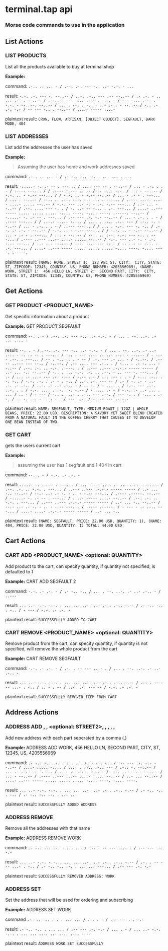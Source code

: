 # terminal.tap api
### Morse code commands to use in the application

## List Actions

### LIST PRODUCTS
List all the products available to buy at terminal.shop

**Example:**

command: ```.-.. .. ... - / .--. .-. --- -.. ..- -.-. - ...```

result: ```-.-. .-. --- -. --..-- / ..-. .-.. --- .-- --..-- / .- .-. - .. ... .- -. --..-- / .--..-- --- -... .--- . -.-. - / --- -... .--- . -.-. - --..--. --..-- / ... . --. ..-. .- ..- .-.. - --..-- / -.. .- .-. -.- / -- --- -.. . --..-- / ....- ----- ....-```

plaintext result: ``` CRON, FLOW, ARTISAN, [OBJECT OBJECT], SEGFAULT, DARK MODE, 404 ```  

### LIST ADDRESSES
List add the addresses the user has saved

**Example:**
> Assuming the user has home and work addresses saved

command: ```.-.. .. ... - / .- -.. -.. .-. . ... ... . ...```

result: ```-.....- -. .- -- . ---... / .... --- -- . --..-- / ... - .-. . . - / .---- ---... / / .---- ..--- ...-- / .- -... -.-. / ... - --..-- / -.-. .. - -.-- ---... / / -.-. .. - -.-- --..-- / ... - .- - . ---... / ... - --..-- / --.. .. .--. -.-. --- -.. . ---... / .---- ..--- ...-- ....- ..... --..-- / -.-. --- ..- -. - .-. -.-- ---... / ..- ... --..-- / .--. .... --- -. . / -. ..- -- -... . .-. ---... / ....- ..--- ----- ..... ..... ..... -.... ----. -.... ----. .-----. --..-- / -.....- -. .- -- . ---... / .-- --- .-. -.- --..-- / ... - .-. . . - / .---- ---... / / ....- ..... -.... / .... . .-.. .-.. --- / .-.. -. --..-- / ... - .-. . . - / ..--- ---... / / ... . -.-. --- -. -.. / .--. .- .-. - --..-- / -.-. .. - -.-- ---... / / -.-. .. - -.-- --..-- / ... - .- - . ---... / ... - --..-- / --.. .. .--. -.-. --- -.. . ---... / .---- ..--- ...-- ....- ..... --..-- / -.-. --- ..- -. - .-. -.-- ---... / ..- ... --..-- / .--. .... --- -. . / -. ..- -- -... . .-. ---... / ....- ..--- ----- ..... ..... ..... -.... ----. -.... ----. .-----.```

plaintext result: ```(NAME: HOME, STREET 1:  123 ABC ST, CITY:  CITY, STATE: ST, ZIPCODE: 12345, COUNTRY: US, PHONE NUMBER: 4205556969), (NAME: WORK, STREET 1:  456 HELLO LN, STREET 2:  SECOND PART, CITY:  CITY, STATE: ST, ZIPCODE: 12345, COUNTRY: US, PHONE NUMBER: 4205556969)```

## Get Actions

### GET PRODUCT <PRODUCT_NAME>
Get specific information about a product

**Example:** GET PRODUCT SEGFAULT

command: ```--. . - / .--. .-. --- -.. ..- -.-. - / ... . --. ..-. .- ..- .-.. -```

result: ```--. . - / .--. .-. --- -.. ..- -.-. - / ... . --. ..-. .- ..- .-.. -
-. .- -- . ---... / ... . --. ..-. .- ..- .-.. - --..-- / - -.-- .--. . ---... / -- . -.. .. ..- -- / .-. --- .- ... - / -..--. / .---- ..--- --- --.. / -..--. / .-- .... --- .-.. . / -... . .- -. ... --..-- / .--. .-. .. -.-. . ---... / ..--- ..--- .-.-.- ----- ----- / ..- ... -.. --..-- / -.. . ... -.-. .-. .. .--. - .. --- -. ---... / .- / ... .- ...- --- .-. -.-- / -.-- . - / ... .-- . . - / -... .-.. . -. -.. / -.-. .-. . .- - . -.. / ..-. .-. --- -- / .- / -. .- - ..- .-. .- .-.. / ..-. .- ..- .-.. - / .. -. / - .... . / -.-. --- ..-. ..-. . . / -.-. .... . .-. .-. -.-- / - .... .- - / -.-. .- ..- ... . ... / .. - / - --- / -.. . ...- . .-.. --- .--. / --- -. . / -... . .- -. / .. -. ... - . .- -.. / --- ..-. / - .-- --- .-.-.-```

plaintext result: ```NAME: SEGFAULT, TYPE: MEDIUM ROAST | 12OZ | WHOLE BEANS, PRICE: 22.00 USD, DESCRIPTION: A SAVORY YET SWEET BLEND CREATED FROM A NATURAL FAULT IN THE COFFEE CHERRY THAT CAUSES IT TO DEVELOP ONE BEAN INSTEAD OF TWO.```

### GET CART
gets the users current cart

**Example:** 
> assuming the user has 1 segfault and 1 404 in cart

command: ```--. . - / -.-. .- .-. -```

result: ```.....- -. .- -- . ---... / ... . --. ..-. .- ..- .-.. - --..-- / .--. .-. .. -.-. . ---... / ..--- ..--- .-.-.- ----- ----- / ..- ... -.. --..-- / --.- ..- .- -. - .. - -.-- ---... / .---- .-----. --..-- / -.....- -. .- -- . ---... / ....- ----- ....- --..-- / .--. .-. .. -.-. . ---... / ..--- ..--- .-.-.- ----- ----- / ..- ... -.. --..-- / --.- ..- .- -. - .. - -.-- ---... / .---- .-----. / - --- - .- .-.. ---... / ....- ....- .-.-.- ----- ----- / ..- ... -..```

plaintext result: ```(NAME: SEGFAULT, PRICE: 22.00 USD, QUANTITY: 1), (NAME: 404, PRICE: 22.00 USD, QUANTITY: 1) TOTAL: 44.00 USD```

## Cart Actions

### CART ADD <PRODUCT_NAME> <optional: QUANTITY>
Add product to the cart, can specify quantity, if quantity not specified, is defaulted to 1

**Example:** CART ADD SEGFAULT 2

command: ```-.-. .- .-. - / .- -.. -.. / ... . --. ..-. .- ..- .-.. - / ..---```

result: ```... ..- -.-. -.-. . ... ... ..-. ..- .-.. .-.. -.-- / .- -.. -.. . -.. / - --- / -.-. .- .-. -```

plaintext result: ```SUCCESSFULLY ADDED TO CART```

### CART REMOVE <PRODUCT_NAME> <optional: QUANTITY>
Remove product from the cart, can specify quantity, if quantity is not specified, will remove the whole product from the cart

**Example:** CART REMOVE SEGFAULT

command: ```-.-. .- .-. - / .-. . -- --- ...- . / ... . --. ..-. .- ..- .-.. -```

result: ```... ..- -.-. -.-. . ... ... ..-. ..- .-.. .-.. -.-- / .-. . -- --- ...- . -.. / .. - . -- / ..-. .-. --- -- / -.-. .- .-. -```

plaintext result: ```SUCCESSFULLY REMOVED ITEM FROM CART```

## Address Actions

### ADDRESS ADD <NAME>, <STREET1>, <optional: STREET2>, <CITY>, <STATE>, <ZIPCODE>, <COUNTRY>, <PHONE NUMBER>
Add new address with each part seperated by a comma (,)

**Example:** ADDRESS ADD WORK, 456 HELLO LN, SECOND PART, CITY, ST, 12345, US, 4205556969

command: ```.- -.. -.. .-. . ... ... / .- -.. -.. / .-- --- .-. -.- --..-- / ....- ..... -.... / .... . .-.. .-.. --- / .-.. -. --..-- / ... . -.-. --- -. -.. / .--. .- .-. - --..-- / -.-. .. - -.-- --..-- / ... - --..-- / .---- ..--- ...-- ....- ..... --..-- / ..- ... --..-- / ....- ..--- ----- ..... ..... ..... -.... ----. -.... ----.```

result: ```... ..- -.-. -.-. . ... ... ..-. ..- .-.. .-.. -.-- / .- -.. -.. . -.. / .- -.. -.. .-. . ... ...```

plaintext result: ```SUCCESSFULLY ADDED ADDRESS```

### ADDRESS REMOVE <NAME>
Remove all the addresses with that name

**Example:** ADDRESS REMOVE WORK

command: ```.- -.. -.. .-. . ... ... / .-. . -- --- ...- . / .-- --- .-. -.-```

result: ```... ..- -.-. -.-. . ... ... ..-. ..- .-.. .-.. -.-- / .-. . -- --- ...- . -.. / .- -.. -.. .-. . ... ... ---... / .-- --- .-. -.-```

plaintext result: ```SUCCESSFULLY REMOVED ADDRESS: WORK```

### ADDRESS SET <NAME>
Set the address that will be used for ordering and subscribing

**Example:** ADDRESS SET WORK

command ```.- -.. -.. .-. . ... ... / ... . - / .-- --- .-. -.-```

result: ```.- -.. -.. . ... ... / .-- --- .-. -.- / ... . - / ... ..- -.-. -.-. . ... ... ..-. ..- .-.. .-.. -.--```

plaintext result: ```ADDRESS WORK SET SUCCESSFULLY```
